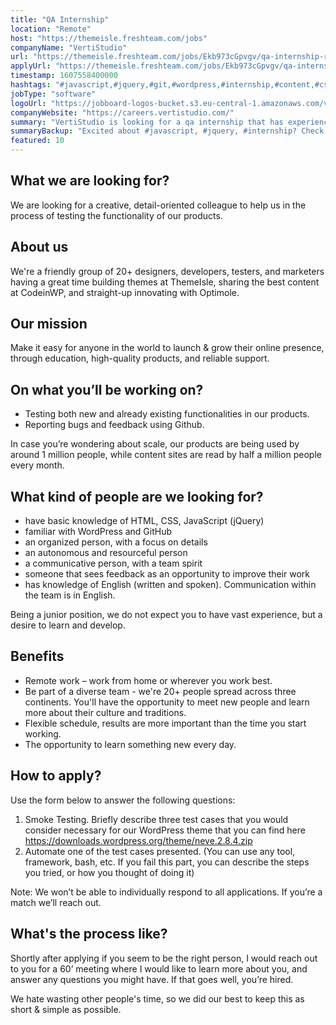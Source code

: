 ```yaml
---
title: "QA Internship"
location: "Remote"
host: "https://themeisle.freshteam.com/jobs"
companyName: "VertiStudio"
url: "https://themeisle.freshteam.com/jobs/Ekb973cGpvgv/qa-internship-remote"
applyUrl: "https://themeisle.freshteam.com/jobs/Ekb973cGpvgv/qa-internship-remote#applicant-form"
timestamp: 1607558400000
hashtags: "#javascript,#jquery,#git,#wordpress,#internship,#content,#css,#html,#marketing,#ui/ux"
jobType: "software"
logoUrl: "https://jobboard-logos-bucket.s3.eu-central-1.amazonaws.com/vertistudio"
companyWebsite: "https://careers.vertistudio.com/"
summary: "VertiStudio is looking for a qa internship that has experience in: #javascript, #jquery, #internship."
summaryBackup: "Excited about #javascript, #jquery, #internship? Check out this job post!"
featured: 10
---
```


## What we are looking for?

We are looking for a creative, detail-oriented colleague to help us in the process of testing the functionality of our products.

## About us

We're a friendly group of 20+ designers, developers, testers, and marketers having a great time building themes at ThemeIsle, sharing the best content at CodeinWP, and straight-up innovating with Optimole.

## Our mission

Make it easy for anyone in the world to launch & grow their online presence, through education, high-quality products, and reliable support.

## On what you’ll be working on?

*   Testing both new and already existing functionalities in our products.
*   Reporting bugs and feedback using Github.

In case you’re wondering about scale, our products are being used by around 1 million people, while content sites are read by half a million people every month.

## What kind of people are we looking for?

*   have basic knowledge of HTML, CSS, JavaScript (jQuery)
*   familiar with WordPress and GitHub
*   an organized person, with a focus on details
*   an autonomous and resourceful person
*   a communicative person, with a team spirit
*   someone that sees feedback as an opportunity to improve their work
*   has knowledge of English (written and spoken). Communication within the team is in English.

Being a junior position, we do not expect you to have vast experience, but a desire to learn and develop.

## Benefits

*   Remote work – work from home or wherever you work best.
*   Be part of a diverse team - we're 20+ people spread across three continents. You'll have the opportunity to meet new people and learn more about their culture and traditions.
*   Flexible schedule, results are more important than the time you start working.
*   The opportunity to learn something new every day.

## How to apply?

Use the form below to answer the following questions: 

1.  Smoke Testing. Briefly describe three test cases that you would consider necessary for our WordPress theme that you can find here https://downloads.wordpress.org/theme/neve.2.8.4.zip
2.  Automate one of the test cases presented. (You can use any tool, framework, bash, etc. If you fail this part, you can describe the steps you tried, or how you thought of doing it)

Note: We won’t be able to individually respond to all applications. If you’re a match we’ll reach out.

## What's the process like?

Shortly after applying if you seem to be the right person, I would reach out to you for a 60’ meeting where I would like to learn more about you, and answer any questions you might have. If that goes well, you’re hired.

We hate wasting other people's time, so we did our best to keep this as short & simple as possible.
